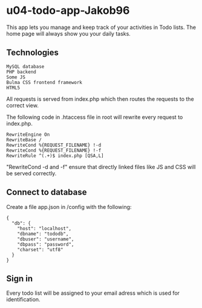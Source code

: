 # u04-todo-app-Jakob96

This app lets you manage and keep track of your activities in Todo lists. The home page will always show you your daily tasks.

## Technologies

```
MySQL database
PHP backend
Some JS
Bulma CSS frontend framework
HTML5

```

All requests is served from index.php which then routes the requests to the correct view.

The following code in .htaccess file in root will rewrite every request to index.php.

```
RewriteEngine On
RewriteBase /
RewriteCond %{REQUEST_FILENAME} !-d
RewriteCond %{REQUEST_FILENAME} !-f
RewriteRule ^(.+)$ index.php [QSA,L]
```

"RewriteCond -d and -f" ensure that directly linked files like JS and CSS will be served correctly.

## Connect to database

Create a file app.json in /config with the following:

```
{
  "db": {
    "host": "localhost",
    "dbname": "tododb",
    "dbuser": "username",
    "dbpass": "password",
    "charset": "utf8"
  }
}

```

## Sign in

Every todo list will be assigned to your email adress which is used for identification.
